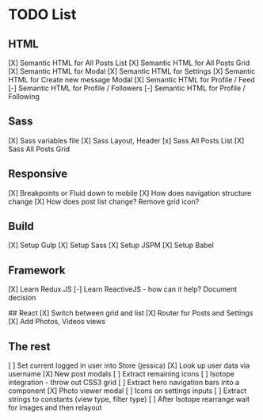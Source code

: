 # TODO List

## HTML
[X] Semantic HTML for All Posts List
[X] Semantic HTML for All Posts Grid
[X] Semantic HTML for Modal
[X] Semantic HTML for Settings
[X] Semantic HTML for Create new message Modal
[X] Semantic HTML for Profile / Feed
[-] Semantic HTML for Profile / Followers
[-] Semantic HTML for Profile / Following

## Sass
[X] Sass variables file
[X] Sass Layout, Header
[x] Sass All Posts List
[X] Sass All Posts Grid

## Responsive
[X] Breakpoints or Fluid down to mobile
[X] How does navigation structure change
[X] How does post list change? Remove grid icon?

## Build
[X] Setup Gulp
[X] Setup Sass
[X] Setup JSPM
[X] Setup Babel

## Framework
[X] Learn Redux.JS
[-] Learn ReactiveJS - how can it help? Document decision

## React
[X] Switch between grid and list
[X] Router for Posts and Settings
[X] Add Photos, Videos views

## The rest
[ ] Set current logged in user into Store (jessica)
[X] Look up user data via username
[X] New post modals
[ ] Extract remaining icons
[ ] Isotope integration - throw out CSS3 grid
[ ] Extract hero navigation bars into a component
[X] Photo viewer modal
[ ] Icons on settings inputs
[ ] Extract strings to constants (view type, filter type)
[ ] After Isotope rearrange wait for images and then relayout
